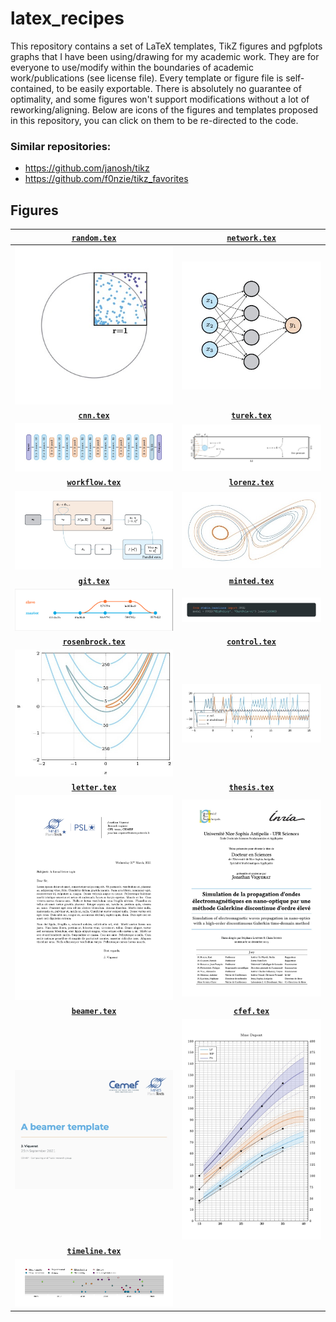 # latex_recipes

This repository contains a set of LaTeX templates, TikZ figures and pgfplots graphs that I have been using/drawing for my academic work.
They are for everyone to use/modify within the boundaries of academic work/publications (see license file). Every template or figure file is self-contained, to be easily exportable. There is absolutely no guarantee of optimality, and some figures won't support modifications without a lot of reworking/aligning. Below are icons of the figures and templates proposed in this repository, you can click on them to be re-directed to the code.

### Similar repositories:

- https://github.com/janosh/tikz
- https://github.com/f0nzie/tikz_favorites

## Figures

| [**`random.tex`**](data/random/random.tex)              | [**`network.tex`**](data/network/network.tex)           |
| :-----------------------------------------------------: | :-----------------------------------------------------: |
| ![random](data/random/random.jpg)                       | ![network](data/network/network.jpg)                    |
| [**`cnn.tex`**](data/cnn/cnn.tex)                       | [**`turek.tex`**](data/turek/turek.tex)                 |
| ![cnn](data/cnn/cnn.jpg)                                | ![turek](data/turek/turek.jpg)                          |
| [**`workflow.tex`**](data/workflow/workflow.tex)        | [**`lorenz.tex`**](data/lorenz/lorenz.tex)              |
| ![workflow](data/workflow/workflow.jpg)                 | ![lorenz](data/lorenz/lorenz.jpg)                       |
| [**`git.tex`**](data/git/git.tex)                       | [**`minted.tex`**](data/minted/minted.tex)              |
| ![git](data/git/git.jpg)                                | ![minted](data/minted/minted.jpg)                       |
| [**`rosenbrock.tex`**](data/rosenbrock/rosenbrock.tex)  | [**`control.tex`**](data/control/control.tex)           |
| ![rosenbrock](data/rosenbrock/rosenbrock.jpg)           | ![control](data/control/control.jpg)                    |
| [**`letter.tex`**](data/letter/letter.tex)              | [**`thesis.tex`**](data/thesis/thesis.tex)              |
| ![letter](data/letter/letter.jpg)                       | ![thesis](data/thesis/thesis.jpg)                       |
| [**`beamer.tex`**](data/beamer/beamer.tex)              | [**`cfef.tex`**](data/cfef/cfef.tex)                    |
| ![beamer](data/beamer/beamer.jpg)                       | ![cfef](data/cfef/cfef.jpg)                             |
| [**`timeline.tex`**](data/timeline/timeline.tex)        |                 |
| ![timeline](data/timeline/timeline.jpg)                 |                 |
